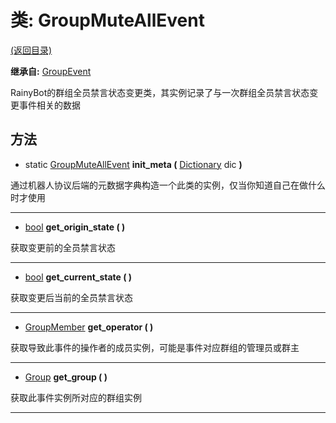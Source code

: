 # 类: GroupMuteAllEvent

[(返回目录)](./)

**继承自:** [GroupEvent](groupevent.md)

RainyBot的群组全员禁言状态变更类，其实例记录了与一次群组全员禁言状态变更事件相关的数据

## 方法

* static [GroupMuteAllEvent](groupmuteallevent.md) **init\_meta (** [Dictionary](https://docs.godotengine.org/en/latest/classes/class\_dictionary.html) dic **)**

通过机器人协议后端的元数据字典构造一个此类的实例，仅当你知道自己在做什么时才使用

***

* [bool](https://docs.godotengine.org/en/latest/classes/class\_bool.html) **get\_origin\_state ( )**

获取变更前的全员禁言状态

***

* [bool](https://docs.godotengine.org/en/latest/classes/class\_bool.html) **get\_current\_state ( )**

获取变更后当前的全员禁言状态

***

* [GroupMember](groupmember.md) **get\_operator ( )**

获取导致此事件的操作者的成员实例，可能是事件对应群组的管理员或群主

***

* [Group](group.md) **get\_group ( )**

获取此事件实例所对应的群组实例

***
